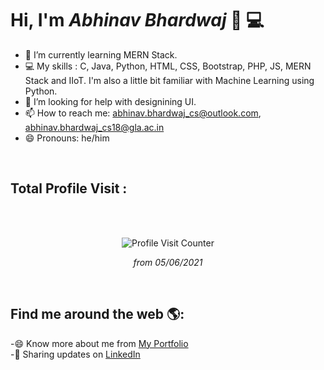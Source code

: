 # Hi, I'm *Abhinav Bhardwaj* 👋 💻

 
 
- 🌱 I’m currently learning MERN Stack.
- 💻 My skills : C, Java, Python, HTML, CSS, Bootstrap, PHP, JS, MERN Stack and IIoT. I'm also a little bit familiar with Machine Learning using Python. 
- 🤔 I’m looking for help with designining UI.
- 📫 How to reach me: abhinav.bhardwaj_cs@outlook.com, abhinav.bhardwaj_cs18@gla.ac.in
- 😄 Pronouns: he/him


<br />

## Total Profile Visit :
<br /><br />
 <div align="center"> 
 
![Profile Visit Counter](https://visitor-badge.glitch.me/badge?page_id=Abhinav-Bhardwaj-09.visit-counter) 
 
 *from 05/06/2021* 
</div>
<br>

## Find me around the web 🌎:
-😄 Know more about me from <a href="https://www.linkedin.com/in/abhinav-bhardwaj-09/">My Portfolio</a><br/>
-💼 Sharing updates on <a href="https://www.linkedin.com/in/abhinav-bhardwaj-09/">LinkedIn</a> 

